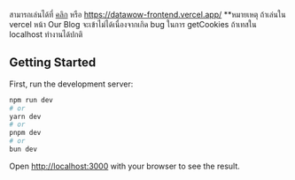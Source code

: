 สามารถเล่นได้ที่  [คลิก](https://datawow-frontend.vercel.app/)  หรือ  https://datawow-frontend.vercel.app/
**หมายเหตุ ถ้าเล่นใน vercel หน้า Our Blog จะเข้าไม่ได้เนื่องจากเกิด bug ในการ getCookies ถ้าเทสใน localhost ทำงานได้ปกติ

## Getting Started

First, run the development server:

```bash
npm run dev
# or
yarn dev
# or
pnpm dev
# or
bun dev
```

Open [http://localhost:3000](http://localhost:3000) with your browser to see the result.

